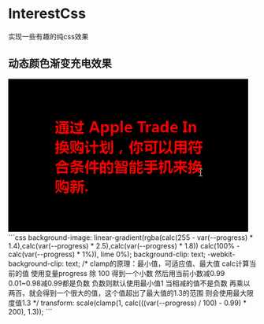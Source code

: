 # InterestCss
实现一些有趣的纯css效果

## 动态颜色渐变充电效果
<img src="./EffectPicture/1.gif">
```css
background-image: linear-gradient(rgba(calc(255 - var(--progress) * 1.4),calc(var(--progress) * 2.5),calc(var(--progress) * 1.8)) calc(100% - calc(var(--progress) * 1%)), lime 0%);
background-clip: text;
-webkit-background-clip: text;
/* clamp的原理：最小值，可适应值、最大值
	calc计算当前的值  使用变量progress 除 100 得到一个小数
	然后用当前小数减0.99 0.01~0.98减0.99都是负数 负数则默认使用最小值1
	当相减的值不是负数  再乘以两百，就会得到一个很大的值，这个值超出了最大值的1.3的范围
	则会使用最大限度值1.3  
*/
transform: scale(clamp(1, calc(((var(--progress) / 100) - 0.99) * 200), 1.3));
```

